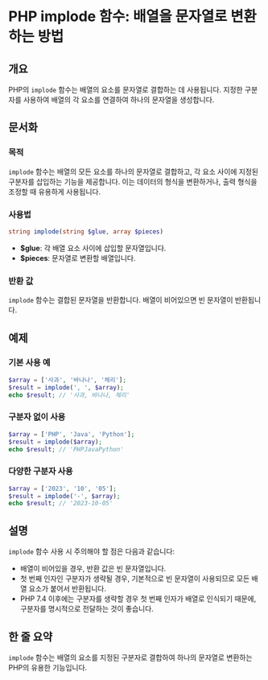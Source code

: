 <!--
Meta Description: # PHP implode 함수: 배열을 문자열로 변환하는 방법 ## 개요 PHP의 `implode` 함수는 배열의 요소를 문자열로 결합하는 데 사용됩니다. 지정한 구분자를 사용하여 배열의 각 요소를 연결하여 하나의 문자열을 생성합니다. ## 문서화 ### 목적 `imp...
Meta Keywords: implode, php, array, result, 문자열로
-->

# PHP implode 함수: 배열을 문자열로 변환하는 방법

## 개요
PHP의 `implode` 함수는 배열의 요소를 문자열로 결합하는 데 사용됩니다. 지정한 구분자를 사용하여 배열의 각 요소를 연결하여 하나의 문자열을 생성합니다.

## 문서화
### 목적
`implode` 함수는 배열의 모든 요소를 하나의 문자열로 결합하고, 각 요소 사이에 지정된 구분자를 삽입하는 기능을 제공합니다. 이는 데이터의 형식을 변환하거나, 출력 형식을 조정할 때 유용하게 사용됩니다.

### 사용법
```php
string implode(string $glue, array $pieces)
```
- **$glue**: 각 배열 요소 사이에 삽입할 문자열입니다.
- **$pieces**: 문자열로 변환할 배열입니다.

### 반환 값
`implode` 함수는 결합된 문자열을 반환합니다. 배열이 비어있으면 빈 문자열이 반환됩니다.

## 예제
### 기본 사용 예
```php
$array = ['사과', '바나나', '체리'];
$result = implode(', ', $array);
echo $result; // '사과, 바나나, 체리'
```

### 구분자 없이 사용
```php
$array = ['PHP', 'Java', 'Python'];
$result = implode($array);
echo $result; // 'PHPJavaPython'
```

### 다양한 구분자 사용
```php
$array = ['2023', '10', '05'];
$result = implode('-', $array);
echo $result; // '2023-10-05'
```

## 설명
`implode` 함수 사용 시 주의해야 할 점은 다음과 같습니다:
- 배열이 비어있을 경우, 반환 값은 빈 문자열입니다.
- 첫 번째 인자인 구분자가 생략될 경우, 기본적으로 빈 문자열이 사용되므로 모든 배열 요소가 붙어서 반환됩니다.
- PHP 7.4 이후에는 구분자를 생략할 경우 첫 번째 인자가 배열로 인식되기 때문에, 구분자를 명시적으로 전달하는 것이 좋습니다.

## 한 줄 요약
`implode` 함수는 배열의 요소를 지정된 구분자로 결합하여 하나의 문자열로 변환하는 PHP의 유용한 기능입니다.